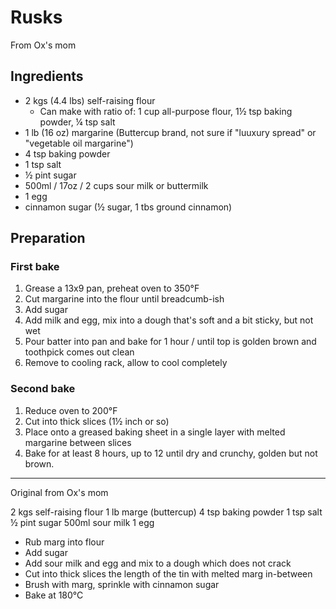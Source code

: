 # Rusks

From Ox's mom

## Ingredients
- 2 kgs (4.4 lbs) self-raising flour
  - Can make with ratio of: 1 cup all-purpose flour, 1½ tsp baking powder, ¼ tsp salt
- 1 lb (16 oz) margarine (Buttercup brand, not sure if "luuxury spread" or "vegetable oil margarine")
- 4 tsp baking powder
- 1 tsp salt
- ½ pint sugar
- 500ml / 17oz / 2 cups sour milk or buttermilk
- 1 egg
- cinnamon sugar (½ sugar, 1 tbs ground cinnamon)

## Preparation
### First bake
1. Grease a 13x9 pan, preheat oven to 350°F
2. Cut margarine into the flour until breadcumb-ish
3. Add sugar
4. Add milk and egg, mix into a dough that's soft and a bit sticky, but not wet
5. Pour batter into pan and bake for 1 hour / until top is golden brown and toothpick comes out clean
6. Remove to cooling rack, allow to cool completely

### Second bake
1. Reduce oven to 200°F
2. Cut into thick slices (1½ inch or so)
3. Place onto a greased baking sheet in a single layer with melted margarine between slices
4. Bake for at least 8 hours, up to 12 until dry and crunchy, golden but not brown.

---
Original from Ox's mom

2 kgs self-raising flour
1 lb marge (buttercup)
4 tsp baking powder
1 tsp salt
½ pint sugar
500ml sour milk
1 egg

- Rub marg into flour
- Add sugar
- Add sour milk and egg and mix to a dough which does not crack
- Cut into thick slices the length of the tin with melted marg in-between
- Brush with marg, sprinkle with cinnamon sugar
- Bake at 180°C
